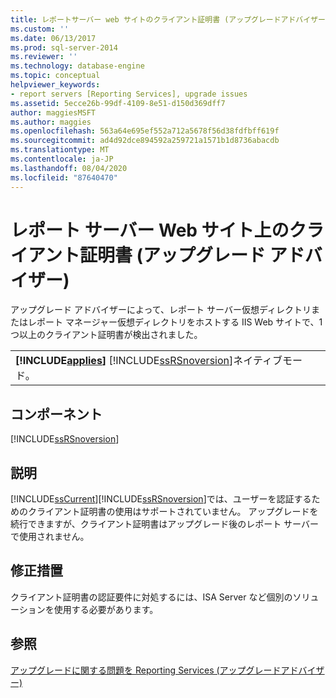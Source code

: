 ```yaml
---
title: レポートサーバー web サイトのクライアント証明書 (アップグレードアドバイザー) |Microsoft Docs
ms.custom: ''
ms.date: 06/13/2017
ms.prod: sql-server-2014
ms.reviewer: ''
ms.technology: database-engine
ms.topic: conceptual
helpviewer_keywords:
- report servers [Reporting Services], upgrade issues
ms.assetid: 5ecce26b-99df-4109-8e51-d150d369dff7
author: maggiesMSFT
ms.author: maggies
ms.openlocfilehash: 563a64e695ef552a712a5678f56d38fdfbff619f
ms.sourcegitcommit: ad4d92dce894592a259721a1571b1d8736abacdb
ms.translationtype: MT
ms.contentlocale: ja-JP
ms.lasthandoff: 08/04/2020
ms.locfileid: "87640470"
---
```

# <a name="client-certificates-on-the-report-server-web-site-upgrade-advisor"></a>レポート サーバー Web サイト上のクライアント証明書 (アップグレード アドバイザー)
  アップグレード アドバイザーによって、レポート サーバー仮想ディレクトリまたはレポート マネージャー仮想ディレクトリをホストする IIS Web サイトで、1 つ以上のクライアント証明書が検出されました。  
  
||  
|-|  
|**[!INCLUDE[applies](../../includes/applies-md.md)]**  [!INCLUDE[ssRSnoversion](../../includes/ssrsnoversion-md.md)]ネイティブモード。|  
  
## <a name="component"></a>コンポーネント  
 [!INCLUDE[ssRSnoversion](../../includes/ssrsnoversion-md.md)]  
  
## <a name="description"></a>説明  
 [!INCLUDE[ssCurrent](../../includes/sscurrent-md.md)][!INCLUDE[ssRSnoversion](../../includes/ssrsnoversion-md.md)]では、ユーザーを認証するためのクライアント証明書の使用はサポートされていません。 アップグレードを続行できますが、クライアント証明書はアップグレード後のレポート サーバーで使用されません。  
  
## <a name="corrective-action"></a>修正措置  
 クライアント証明書の認証要件に対処するには、ISA Server など個別のソリューションを使用する必要があります。  
  
## <a name="see-also"></a>参照  
 [アップグレードに関する問題を Reporting Services &#40;アップグレードアドバイザー&#41;](../../../2014/sql-server/install/reporting-services-upgrade-issues-upgrade-advisor.md)  
  
  
